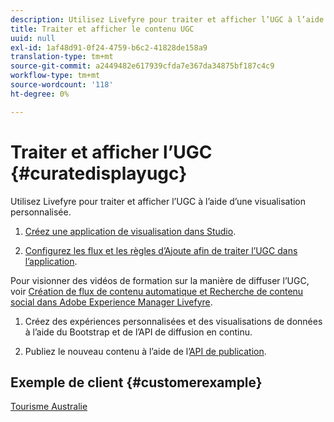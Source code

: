 ```yaml
---
description: Utilisez Livefyre pour traiter et afficher l’UGC à l’aide d’une visualisation personnalisée.
title: Traiter et afficher le contenu UGC
uuid: null
exl-id: 1af48d91-0f24-4759-b6c2-41828de158a9
translation-type: tm+mt
source-git-commit: a2449482e617939cfda7e367da34875bf187c4c9
workflow-type: tm+mt
source-wordcount: '118'
ht-degree: 0%

---
```


# Traiter et afficher l’UGC {#curatedisplayugc}

Utilisez Livefyre pour traiter et afficher l’UGC à l’aide d’une visualisation personnalisée.

1. [Créez une application de visualisation dans Studio](/help/using/c-about-apps/c-create-an-app.md).

1. [Configurez les flux et les règles d’Ajoute afin de traiter l’UGC dans l’application](/help/using/c-streams/c-streams.md).

Pour visionner des vidéos de formation sur la manière de diffuser l’UGC, voir [Création de flux de contenu automatique et Recherche de contenu social dans Adobe Experience Manager Livefyre](https://helpx.adobe.com/experience-manager/tutorials.html).

1. Créez des expériences personnalisées et des visualisations de données à l’aide du Bootstrap et de l’API de diffusion en continu.

1. Publiez le nouveau contenu à l’aide de l’[API de publication](https://api.livefyre.com/docs/apis/by-category/collection-content#operation=urn:livefyre:apis:quill:operations:api:v3.0:collection:post:method=post).

## Exemple de client {#customerexample}

[Tourisme Australie](https://www.australia.com/en-us)
